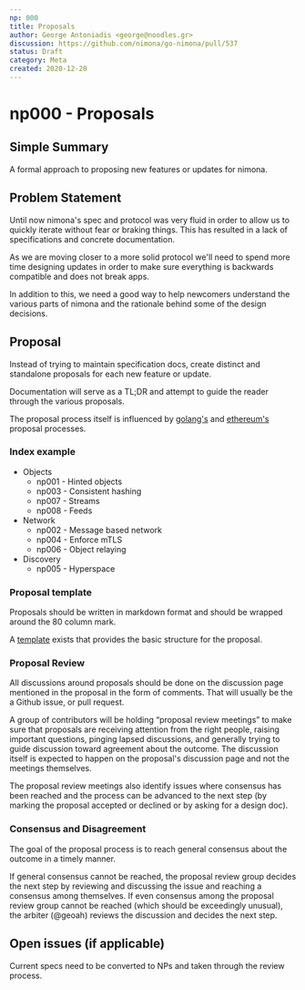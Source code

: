 ```yaml
---
np: 000
title: Proposals
author: George Antoniadis <george@noodles.gr>
discussion: https://github.com/nimona/go-nimona/pull/537
status: Draft
category: Meta
created: 2020-12-20
---
```


# np000 - Proposals

## Simple Summary

A formal approach to proposing new features or updates for nimona.

## Problem Statement

Until now nimona's spec and protocol was very fluid in order to allow us to
quickly iterate without fear or braking things. This has resulted in a lack of
specifications and concrete documentation.

As we are moving closer to a more solid protocol we'll need to spend more time
designing updates in order to make sure everything is backwards compatible and
does not break apps.

In addition to this, we need a good way to help newcomers understand the various
parts of nimona and the rationale behind some of the design decisions.

## Proposal

Instead of trying to maintain specification docs, create distinct and standalone
proposals for each new feature or update.

Documentation will serve as a TL;DR and attempt to guide the reader through the
various proposals.

The proposal process itself is influenced by
[golang's](https://github.com/golang/proposal#design-documents) and
[ethereum's](https://eips.ethereum.org/EIPS/eip-1)
proposal processes.

### Index example

* Objects
  * np001 - Hinted objects
  * np003 - Consistent hashing
  * np007 - Streams
  * np008 - Feeds
* Network
  * np002 - Message based network
  * np004 - Enforce mTLS
  * np006 - Object relaying
* Discovery
  * np005 - Hyperspace

### Proposal template

Proposals should be written in markdown format and should be wrapped around the
80 column mark.

A [template](np-template.md) exists that provides the basic structure for the
proposal.

### Proposal Review

All discussions around proposals should be done on the discussion page mentioned
in the proposal in the form of comments. That will usually be the a Github
issue, or pull request.

A group of contributors will be holding “proposal review meetings” to make sure
that proposals are receiving attention from the right people, raising important
questions, pinging lapsed discussions, and generally trying to guide discussion
toward agreement about the outcome. The discussion itself is expected to happen
on the proposal's discussion page and not the meetings themselves.

The proposal review meetings also identify issues where consensus has been
reached and the process can be advanced to the next step (by marking the
proposal accepted or declined or by asking for a design doc).

### Consensus and Disagreement

The goal of the proposal process is to reach general consensus about the outcome
in a timely manner.

If general consensus cannot be reached, the proposal review group decides the
next step by reviewing and discussing the issue and reaching a consensus among
themselves. If even consensus among the proposal review group cannot be reached
(which should be exceedingly unusual), the arbiter (@geoah) reviews the
discussion and decides the next step.

## Open issues (if applicable)

Current specs need to be converted to NPs and taken through the review process.
